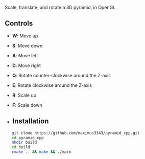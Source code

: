 Scale, translate, and rotate a 3D pyramid, in OpenGL.

## Controls

- **W**: Move up
- **S**: Move down
- **A**: Move left
- **D**: Move right
- **Q**: Rotate counter-clockwise around the Z-axis
- **E**: Rotate clockwise around the Z-axis
- **R**: Scale up
- **F**: Scale down

- ## Installation

```bash
   git clone https://github.com/maximus3343/pyramid_cpp.git
   cd pyramid_cpp
   mkdir build
   cd build
   cmake .. && make && ./main
